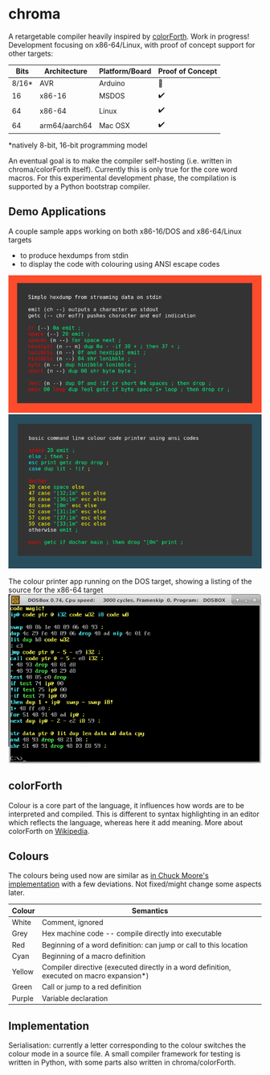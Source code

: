# chroma
A retargetable compiler heavily inspired by [colorForth](https://en.wikipedia.org/wiki/ColorForth). Work in progress! Development focusing on x86-64/Linux, with proof of concept support for other targets:

|Bits|Architecture|Platform/Board|Proof of Concept|
|-|-|-|-|
|8/16*|AVR|Arduino|🚧|
|16|x86-16|MSDOS|✔️|
|64|x86-64|Linux|✔️|
|64|arm64/aarch64|Mac OSX|✔️|

*natively 8-bit, 16-bit programming model

An eventual goal is to make the compiler self-hosting (i.e. written in chroma/colorForth itself). Currently this is only true for the core word macros. For this experimental development phase, the compilation is supported by a Python bootstrap compiler.

## Demo Applications

A couple sample apps working on both x86-16/DOS and x86-64/Linux targets
- to produce hexdumps from stdin
- to display the code with colouring using ANSI escape codes

![some sample code](/sample/sample.png)
![some sample code](/sample/sample2.png)

The colour printer app running on the DOS target, showing a listing of the source for the x86-64 target
![some sample code](/sample/sample3.png)

## colorForth
Colour is a core part of the language, it influences how words are to be interpreted and compiled. This is different to syntax highlighting in an editor which reflects the language, whereas here it add meaning. More about colorForth on [Wikipedia](https://en.wikipedia.org/wiki/ColorForth). 

## Colours
The colours being used now are similar as [in Chuck Moore's implementation](https://colorforth.github.io/parsed.html) with a few deviations. Not fixed/might change some aspects later.

|Colour|Semantics|
|-|-|
|White|Comment, ignored|
|Grey|Hex machine code -- compile directly into executable|
|Red|Beginning of a word definition: can jump or call to this location|
|Cyan|Beginning of a macro definition|
|Yellow|Compiler directive (executed directly in a word definition, executed on macro expansion*)|
|Green|Call or jump to a red definition|
|Purple|Variable declaration|

## Implementation
Serialisation: currently a letter corresponding to the colour switches the colour mode in a source file. A small compiler framework for testing is written in Python, with some parts also written in chroma/colorForth.

